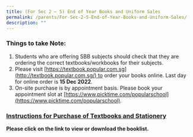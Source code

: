 ```yaml
---
title: (For Sec 2 – 5) End of Year Books and Uniform Sales
permalink: /parents/For-Sec-2-5-End-of-Year-Books-and-Uniform-Sales/
description: ""
---
```

### Things to take Note:

1.  Students who are offering SBB subjects should check that they are ordering the correct textbooks/workbooks for their subjects.
2.  Please visit [https://textbook.popular.com.sg](http://textbook.popular.com.sg/) to order your books online. Last day for online order is **15 Dec 2022**.
3.  On-site purchase is by appointment basis. Please book your appointment slot at [https://www.picktime.com/popularschool](https://www.picktime.com/popularschool).

### [Instructions for Purchase of Textbooks and Stationery](/files/Instruction-Sheet-for-Bookshop-Sec-2-to-Sec-5-2023-SGSS.pdf) 

**Please click on the link to view or download the booklist.**

